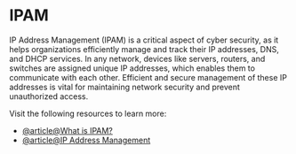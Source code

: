 # IPAM

IP Address Management (IPAM) is a critical aspect of cyber security, as it helps organizations efficiently manage and track their IP addresses, DNS, and DHCP services. In any network, devices like servers, routers, and switches are assigned unique IP addresses, which enables them to communicate with each other. Efficient and secure management of these IP addresses is vital for maintaining network security and prevent unauthorized access.

Visit the following resources to learn more:

- [@article@What is IPAM?](https://www.infoblox.com/glossary/ipam-ip-address-management/)
- [@article@IP Address Management](https://learn.microsoft.com/en-us/windows-server/networking/technologies/ipam/ipam-top)